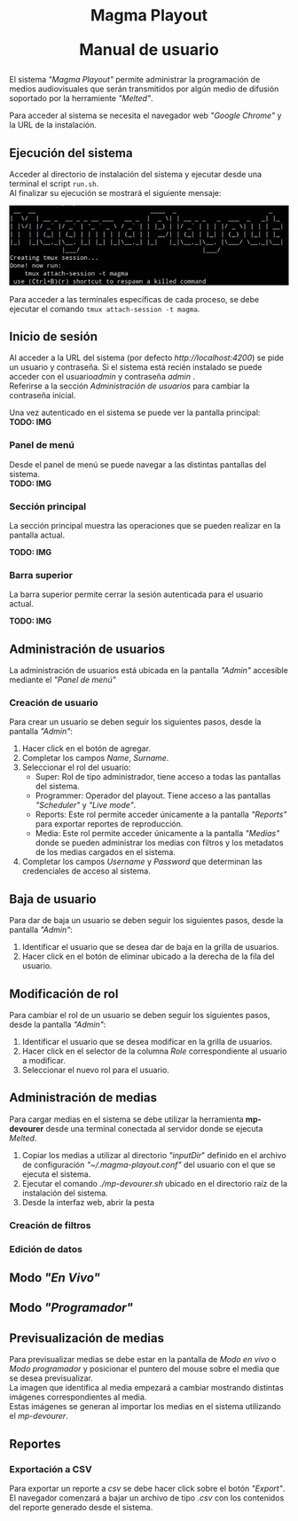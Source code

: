 <h1 align="center"><p>Magma Playout</p>
<p>Manual de usuario</p></h1>

El sistema _"Magma Playout"_ permite administrar la programación de medios audiovisuales que serán transmitidos por algún medio de difusión soportado por la herramiente _"Melted"_.  

Para acceder al sistema se necesita el navegador web _"Google Chrome"_ y la URL de la instalación.

## Ejecución del sistema

Acceder al directorio de instalación del sistema y ejecutar desde una terminal el script ```run.sh```.  
Al finalizar su ejecución se mostrará el siguiente mensaje:  
<p align="left">
	<img src="imgs/run.png"/>
</p>  

Para acceder a las terminales específicas de cada proceso, se debe ejecutar el comando ```tmux attach-session -t magma```.  


## Inicio de sesión

​Al acceder a la URL del sistema (por defecto _http://localhost:4200_) se pide un usuario y contraseña.
Si el sistema está recién instalado se puede acceder con el usuario ​_admin_ y contraseñ​a _admin_​ .  
​Referirse a la sección _Administración de usuarios_ para cambiar la contraseña inicial.​

Una vez autenticado en el sistema se puede ver la pantalla principal:  
**TODO: IMG**

### Panel de menú

Desde el panel de menú se puede navegar a las distintas pantallas del sistema.  
**TODO: IMG**

### Sección principal

La sección principal muestra las operaciones que se pueden realizar en la pantalla actual.

**TODO: IMG**

### Barra superior

La barra superior permite cerrar la sesión autenticada para el usuario actual.

**TODO: IMG**

## Administración de usuarios

La administración de usuarios está ubicada en la pantalla _"Admin"_ accesible mediante el _"Panel de menú"_

### Creación de usuario

Para crear un usuario se deben seguir los siguientes pasos, desde la pantalla _"Admin"_:

1. Hacer click en el botón de agregar.
1. Completar los campos _Name_, _Surname_.
1. Seleccionar el rol del usuario:
    - Super: Rol de tipo administrador, tiene acceso a todas las pantallas del sistema.
    - Programmer: Operador del playout. Tiene acceso a las pantallas _"Scheduler"_ y _"Live mode"_.
    - Reports: Este rol permite acceder únicamente a la pantalla _"Reports"_ para exportar reportes de reproducción.
    - Media: Este rol permite acceder únicamente a la pantalla _"Medias"_ donde se pueden administrar los medias con filtros y los metadatos de los medias cargados en el sistema.
1. Completar los campos _Username_ y _Password_ que determinan las credenciales de acceso al sistema.

## Baja de usuario

Para dar de baja un usuario se deben seguir los siguientes pasos, desde la pantalla _"Admin"_:

1. Identificar el usuario que se desea dar de baja en la grilla de usuarios.
1. Hacer click en el botón de eliminar ubicado a la derecha de la fila del usuario.

## Modificación de rol

Para cambiar el rol de un usuario se deben seguir los siguientes pasos, desde la pantalla _"Admin"_:

1. Identificar el usuario que se desea modificar en la grilla de usuarios.
1. Hacer click en el selector de la columna _Role_ correspondiente al usuario a modificar.
1. Seleccionar el nuevo rol para el usuario.

## Administración de medias

Para cargar medias en el sistema se debe utilizar la herramienta **mp-devourer** desde una terminal conectada al servidor donde se ejecuta _Melted_.

1. Copiar los medias a utilizar al directorio _"inputDir_" definido en el archivo de configuración _"~/.magma-playout.conf"_ del usuario con el que se ejecuta el sistema.
1. Ejecutar el comando _./mp-devourer.sh_ ubicado en el directorio raíz de la instalación del sistema.
1. Desde la interfaz web, abrir la pesta


### Creación de filtros


### Edición de datos

## Modo _"En Vivo"_

## Modo _"Programador"_

## Previsualización de medias

Para previsualizar medias se debe estar en la pantalla de _Modo en vivo_ o _Modo programador_ y posicionar el puntero del mouse sobre el media que se desea previsualizar.  
La imagen que identifica al media empezará a cambiar mostrando distintas imágenes correspondientes al media.  
Estas imágenes se generan al importar los medias en el sistema utilizando el _mp-devourer_.

## Reportes

### Exportación a CSV

Para exportar un reporte a _csv_ se debe hacer click sobre el botón _"Export"_.   
El navegador comenzará a bajar un archivo de tipo _.csv_ con los contenidos del reporte generado desde el sistema.